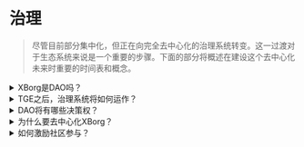 # 治理

> 尽管目前部分集中化，但正在向完全去中心化的治理系统转变。这一过渡对于生态系统来说是一个重要的步骤。下面的部分将概述在建设这个去中心化未来时重要的时间表和概念。

<details>

<summary>XBorg是DAO吗？</summary>

目前，XBorg主要是集中化的，尽管Prometheus持有者和委员会在一定程度上影响生态系统的治理。实质上，社区投票被用来决策。

在代币生成事件（TGE）之后，XBorg的目标是朝着完全去中心化的方向发展。然而，去中心化的过程显然不能立即进行，必须耐心和谨慎地进行。

</details>

<details>

<summary>TGE之后，治理系统将如何运作？</summary>

治理将通过二次投票来实施，持有的XBG代币总量将乘以协议内的身份。这个机制确保了较大的代币持有者对治理的影响不过度，并且那些通过协议内的身份和XP系统为生态系统提供价值的人在生态系统中具有更大的权重。

</details>

<details>

<summary>DAO将有哪些决策权？</summary>

随着XBorg向完全去中心化迈进，其治理将被赋予广泛的决策权。然而，值得注意的是，项目的某些方面将不会进行投票，例如暴露可能危及项目长期性的敏感数据，或者追求在法律上有问题或可能损害XBorg声誉或影响之前的法律、商业或金融关系的倡议。

核心贡献者将在促进有效的DAO决策方面发挥支持和指导作用。将受到投票的决策类型包括新产品提供、应用功能更新、协议内的费用机制修改、资助DAO活动、控制DAO开支和否决可预见的重大开支、指导战略市场扩张，并对核心贡献者成员的组成提供意见。

</details>

<details>

<summary>为什么要去中心化XBorg？</summary>

在XBorg，我们认识到与我们的用户群体保持密切联系的重要性，因为我们作为玩家的凭据和应用层的角色。在预计技术准入壁垒很低的未来，我们相信社区是协议最宝贵的资产。我们的使命是为全球玩家赋能。

作为成为由玩家构建的最大游戏生态系统的愿景，XBorg理解玩家数据和凭据的敏感性质。我们坚信，集中化的实体无法妥善处理这样的信息，而去中心化的替代方案最终将占据主导地位。

</details>

<details>

<summary>如何激励社区参与？</summary>

为了培养一个强大和积极参与的社区，我们在XBorg实施了强调积极参与的治理结构。具体而言，我们为治理投票设定了10%的法定人数要求，这确保了社区的重要决策中有很大一部分人有发言权。此外，为了激励社区成员参与治理，我们将在一段预定的时间内以XBG代币的形式提供奖励。这种方法有助于促进我们对XBorg作为去中心化游戏生态系统愿景的民主和参与的理念。

</details>